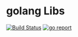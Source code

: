 # golang Libs

[![Build Status](https://www.travis-ci.org/lishimeng/go-libs.svg?branch=master)](https://www.travis-ci.org/lishimeng/go-libs) 
[![go report](https://goreportcard.com/badge/github.com/lishimeng/go-libs)](https://goreportcard.com/report/github.com/lishimeng/go-libs)
